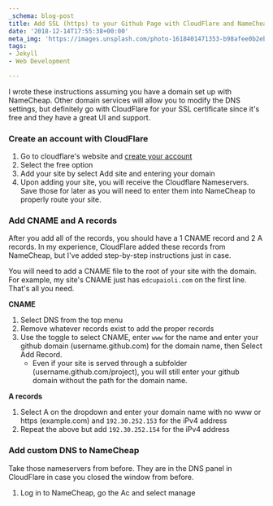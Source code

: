 ```yaml
---
_schema: blog-post
title: Add SSL (https) to your Github Page with CloudFlare and NameCheap
date: '2018-12-14T17:55:38+00:00'
meta_img: 'https://images.unsplash.com/photo-1618401471353-b98afee0b2eb?ixid=MnwxMjA3fDB8MHxwaG90by1wYWdlfHx8fGVufDB8fHx8&ixlib=rb-1.2.1&auto=format&fit=crop&w=1066&q=80'
tags:
- Jekyll
- Web Development

---
```

I wrote these instructions assuming you have a domain set up with NameCheap. Other domain services will allow you to modify the DNS settings, but definitely go with CloudFlare for your SSL certificate since it's free and they have a great UI and support.

### Create an account with CloudFlare

1. Go to cloudflare's website and [create your account](https://dash.cloudflare.com/sign-up)
2. Select the free option 
3. Add your site by select Add site and entering your domain
4. Upon adding your site, you will receive the Cloudflare Nameservers. Save those for later as you will need to enter them into NameCheap to properly route your site. 

### Add CNAME and A records

After you add all of the records, you should have a 1 CNAME record and 2 A records. In my experience, CloudFlare added these records from NameCheap, but I've added step-by-step instructions just in case. 

You will need to add a CNAME file to the root of your site with the domain. For example, my site's CNAME just has `edcupaioli.com` on the first line. That's all you need. 

**CNAME**

1. Select DNS from the top menu
2. Remove whatever records exist to add the proper records
3. Use the toggle to select CNAME, enter `www` for the name and enter your github domain (username.github.com) for the domain name, then Select Add Record.
   * Even if your site is served through a subfolder (username.github.com/project), you will still enter your github domain without the path for the domain name.  

**A records**

1. Select A on the dropdown and enter your domain name with no www or https (example.com) and `192.30.252.153` for the iPv4 address
2. Repeat the above but add `192.30.252.154` for the iPv4 address

### Add custom DNS to NameCheap

Take those nameservers from before. They are in the DNS panel in CloudFlare in case you closed the window from before.

1. Log in to NameCheap, go the Ac and select manage 